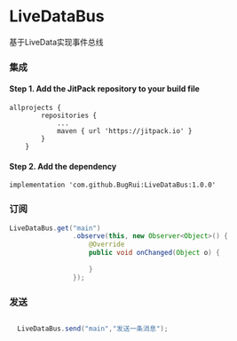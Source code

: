 # LiveDataBus

基于LiveData实现事件总线

### 集成
#### Step 1. Add the JitPack repository to your build file
```
allprojects {
		repositories {
			...
			maven { url 'https://jitpack.io' }
		}
	}

```
####  Step 2. Add the dependency
```
implementation 'com.github.BugRui:LiveDataBus:1.0.0'
```


### 订阅
```java
LiveDataBus.get("main")
                .observe(this, new Observer<Object>() {
                    @Override
                    public void onChanged(Object o) {
                        
                    }
                });

```

### 发送
```java

  LiveDataBus.send("main","发送一条消息");

```
